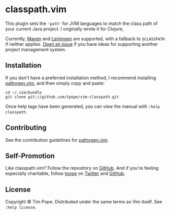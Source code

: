# classpath.vim

This plugin sets the `'path'` for JVM languages to match the class path of
your current Java project.  I originally wrote it for Clojure,

Currently, [Maven][] and [Leiningen][] are supported, with a fallback to
`$CLASSPATH` if neither applies.  [Open an issue][GitHub issues] if you have
ideas for supporting another project management system.

[Maven]: http://maven.apache.org/
[Leiningen]: https://github.com/technomancy/leiningen
[GitHub issues]: https://github.com/tpope/vim-classpath/issues

## Installation

If you don't have a preferred installation method, I recommend
installing [pathogen.vim](https://github.com/tpope/vim-pathogen), and
then simply copy and paste:

    cd ~/.vim/bundle
    git clone git://github.com/tpope/vim-classpath.git

Once help tags have been generated, you can view the manual with
`:help classpath`.

## Contributing

See the contribution guidelines for
[pathogen.vim](https://github.com/tpope/vim-pathogen#readme).

## Self-Promotion

Like classpath.vim?  Follow the repository on
[GitHub](https://github.com/tpope/vim-classpath).  And if
you're feeling especially charitable, follow [tpope](http://tpo.pe/) on
[Twitter](http://twitter.com/tpope) and
[GitHub](https://github.com/tpope).

## License

Copyright © Tim Pope.  Distributed under the same terms as Vim itself.
See `:help license`.
